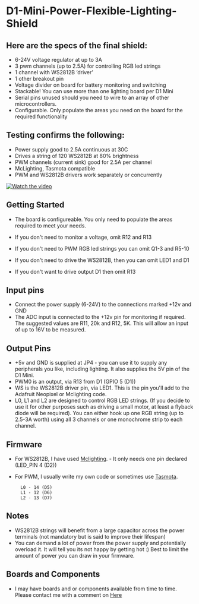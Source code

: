 # D1-Mini-Power-Flexible-Lighting-Shield

## Here are the specs of the final shield:

- 6-24V voltage regulator at up to 3A
- 3 pwm channels (up to 2.5A) for controlling RGB led strings
- 1 channel with WS2812B ‘driver’
- 1 other breakout pin
- Voltage divider on board for battery monitoring and switching
- Stackable! You can use more than one lighting board per D1 Mini
- Serial pins unused should you need to wire to an array of other microcontrollers.
- Configurable.  Only populate the areas you need on the board for the required functionality

## Testing confirms the following:

- Power supply good to 2.5A continuous at 30C
- Drives a string of 120 WS2812B at 80% brightness
- PWM channels (current sink) good for 2.5A per channel
- McLighting, Tasmota compatible
- PWM and WS2812B drivers work separately or concurrently

[![Watch the video](https://img.youtube.com/vi/jdQjJ58oq-U/maxresdefault.jpg)](https://youtu.be/jdQjJ58oq-U)

## Getting Started

- The board is configureable. You only need to populate the areas required to meet your needs. 

- If you don't need to monitor a voltage, omit R12 and R13
- If you don't need to PWM RGB led strings you can omit Q1-3 and R5-10
- If you don't need to drive the WS2812B, then you can omit LED1 and D1
- If you don't want to drive output D1 then omit R13
	
## Input pins

- Connect the power supply (6-24V) to the connections marked +12v and GND
- The ADC input is connected to the +12v pin for monitoring if required. The suggested values are R11, 20k and R12, 5K. This will allow an input of up to 16V to be measured.  

## Output Pins
	
- +5v and GND is supplied at JP4 - you can use it to supply any peripherals you like, including lighting. It also supplies the 5V pin of the D1 Mini.
- PWM0 is an output, via R13 from D1 (GPIO 5 (D1))
- WS is the WS2812B driver pin, via LED1. This is the pin you'll add to the Adafruit Neopixel or Mclighting code.
- L0, L1 and L2 are designed to control RGB LED strings. (If you decide to use it for other purposes such as driving a small motor, at least a flyback diode will be required). You can either hook up one RGB string (up to 2.5-3A worth) using all 3 channels or one monochrome strip to each channel.
 
## Firmware

- For WS2812B, I have used [Mclighting](https://github.com/toblum/McLighting/tree/master/Arduino/McLighting). - It only needs one pin declared (LED_PIN 4 (D2))
- For PWM, I usually write my own code or sometimes use [Tasmota](https://github.com/arendst/Sonoff-Tasmota). 
		
		L0 - 14 (D5)
		L1 - 12 (D6)
		L2 - 13 (D7)

## Notes

- WS2812B strings will benefit from a large capacitor across the power terminals (not mandatory but is said to improve their lifespan)
- You can demand a lot of power from the power supply and potentially overload it. It will tell you its not happy by getting hot :)  Best to limit the amount of power you can draw in your firmware.


## Boards and Components
- I may have boards and or components available from time to time. Please contact me with a comment on [Here](https://kk4oyj.wordpress.com/2019/08/15/esp8266-d1-mini-lighting-shield/)
